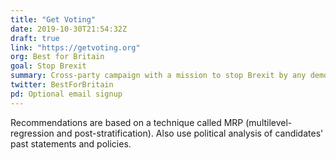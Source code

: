 ```yaml
---
title: "Get Voting"
date: 2019-10-30T21:54:32Z
draft: true
link: "https://getvoting.org"
org: Best for Britain
goal: Stop Brexit
summary: Cross-party campaign with a mission to stop Brexit by any democratic means
twitter: BestForBritain
pd: Optional email signup
---
```


Recommendations are based on a technique called MRP (multilevel-regression and post-stratification). Also use political analysis of candidates' past statements and policies.
